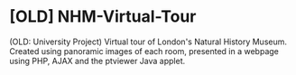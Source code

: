 [OLD] NHM-Virtual-Tour
================

(OLD: University Project) Virtual tour of London's Natural History Museum. Created using panoramic images of each room, presented in a webpage using PHP, AJAX and the ptviewer Java applet.
